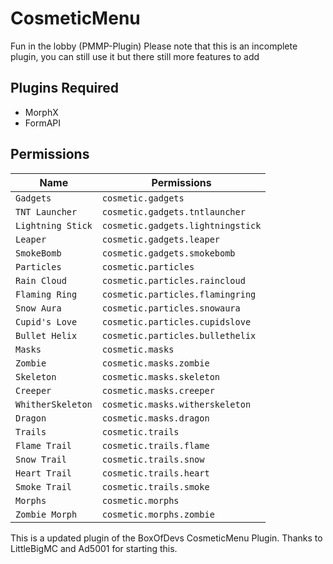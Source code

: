 # CosmeticMenu
Fun in the lobby (PMMP-Plugin)
Please note that this is an incomplete plugin, you can still use it but there still more features to add

## Plugins Required
 - MorphX
 - FormAPI

## Permissions

| Name | Permissions |
| --- | --- |
| `Gadgets` | `cosmetic.gadgets` |
| `TNT Launcher` | `cosmetic.gadgets.tntlauncher` |
| `Lightning Stick` | `cosmetic.gadgets.lightningstick` |
| `Leaper` | `cosmetic.gadgets.leaper` |
| `SmokeBomb` | `cosmetic.gadgets.smokebomb` |
| `Particles` | `cosmetic.particles` |
| `Rain Cloud` | `cosmetic.particles.raincloud` |
| `Flaming Ring` | `cosmetic.particles.flamingring` |
| `Snow Aura` | `cosmetic.particles.snowaura` |
| `Cupid's Love` | `cosmetic.particles.cupidslove` |
| `Bullet Helix` | `cosmetic.particles.bullethelix` |
| `Masks` | `cosmetic.masks` |
| `Zombie` | `cosmetic.masks.zombie` |
| `Skeleton` | `cosmetic.masks.skeleton` |
| `Creeper` | `cosmetic.masks.creeper` |
| `WhitherSkeleton` | `cosmetic.masks.witherskeleton` |
| `Dragon` | `cosmetic.masks.dragon` |
| `Trails` | `cosmetic.trails` |
| `Flame Trail` | `cosmetic.trails.flame` |
| `Snow Trail` | `cosmetic.trails.snow` |
| `Heart Trail` | `cosmetic.trails.heart` |
| `Smoke Trail` | `cosmetic.trails.smoke` |
| `Morphs` | `cosmetic.morphs` |
| `Zombie Morph` | `cosmetic.morphs.zombie` |

This is a updated plugin of the BoxOfDevs CosmeticMenu Plugin. Thanks to LittleBigMC and Ad5001 for starting this.
